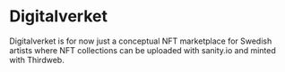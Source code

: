 # Digitalverket

Digitalverket is for now just a conceptual NFT marketplace for Swedish artists where NFT collections can be uploaded with sanity.io and minted with Thirdweb.

